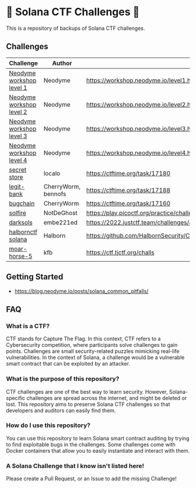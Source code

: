 # 🚩 Solana CTF Challenges 🚩

This is a repository of backups of Solana CTF challenges.


## Challenges
| Challenge | Author | Link |
| --- | --- | --- |
| [Neodyme workshop level 1](neodyme-breakpoint-workshop/level1/) | Neodyme | https://workshop.neodyme.io/level1.html |
| [Neodyme workshop level 2](neodyme-breakpoint-workshop/level2/) | Neodyme | https://workshop.neodyme.io/level2.html |
| [Neodyme workshop level 3](neodyme-breakpoint-workshop/level3/) | Neodyme | https://workshop.neodyme.io/level3.html |
| [Neodyme workshop level 4](neodyme-breakpoint-workshop/level4/) | Neodyme | https://workshop.neodyme.io/level4.html |
| [secret store](allesctf21/secret-store/) | localo | https://ctftime.org/task/17180 | 
| [legit-bank](allesctf21/legit-bank/) | CherryWorm, bennofs | https://ctftime.org/task/17188 |
| [bugchain](allesctf21/bugchain/) | CherryWorm | https://ctftime.org/task/17160 | 
| [solfire](solfire/) | NotDeGhost | https://play.picoctf.org/practice/challenge/302?originalEvent=70&page=6 | 
| [darksols](darksols/) | embe221ed | https://2022.justctf.team/challenges/40 | 
| [halbornctf solana](HalbornCTF_Rust_Solana/) | Halborn | https://github.com/HalbornSecurity/CTFs/tree/master/HalbornCTF_Rust_Solana |
| [moar-horse-5](moar-horse-5/) | kfb | https://ctf.tjctf.org/challs |



## Getting Started
- https://blog.neodyme.io/posts/solana_common_pitfalls/

## FAQ
### What is a CTF?
CTF stands for Capture The Flag. In this context, CTF refers to a Cybersecurity
competition, where participants solve challenges to gain points. Challenges are
small security-related puzzles mimicking real-life vulnerabilities. In the
context of Solana, a challenge would be a vulnerable smart contract that can be
exploited by an attacker.

### What is the purpose of this repository?
CTF challenges are one of the best way to learn security. However, Solana-specific
challenges are spread across the internet, and might be deleted or lost. This
repository aims to preserve Solana CTF challenges so that developers and
auditors can easily find them.

### How do I use this repository?
You can use this repository to learn Solana smart contract auditing by trying
to find exploitable bugs in the challenges. Some challenges come with Docker
containers that allow you to easily instantiate and interact with them.

### A Solana Challenge that I know isn't listed here!
Please create a Pull Request, or an Issue to add the missing Challenge!
